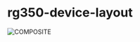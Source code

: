 # rg350-device-layout

![COMPOSITE](https://user-images.githubusercontent.com/14294487/80297934-79910480-874d-11ea-9dac-5b81527a19b6.png)
